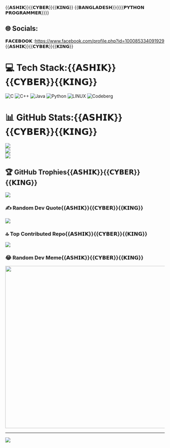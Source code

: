 {{𝗔𝗦𝗛𝗜𝗞}}{{𝗖𝗬𝗕𝗘𝗥}}{{𝗞𝗜𝗡𝗚}}
{{𝗕𝗔𝗡𝗚𝗟𝗔𝗗𝗘𝗦𝗛}}{{{{𝗣𝗬𝗧𝗛𝗢𝗡 𝗣𝗥𝗢𝗚𝗥𝗔𝗠𝗠𝗘𝗥}}}}

## 🌐 Socials:
𝗙𝗔𝗖𝗘𝗕𝗢𝗢𝗞 :https://www.facebook.com/profile.php?id=100085334091929
{{𝗔𝗦𝗛𝗜𝗞}}{{𝗖𝗬𝗕𝗘𝗥}}{{𝗞𝗜𝗡𝗚}}

# 💻 Tech Stack:{{𝗔𝗦𝗛𝗜𝗞}}{{𝗖𝗬𝗕𝗘𝗥}}{{𝗞𝗜𝗡𝗚}}
![C](https://img.shields.io/badge/c-%2300599C.svg?style=for-the-badge&logo=c&logoColor=white) ![C++](https://img.shields.io/badge/c++-%2300599C.svg?style=for-the-badge&logo=c%2B%2B&logoColor=white) ![Java](https://img.shields.io/badge/java-%23ED8B00.svg?style=for-the-badge&logo=java&logoColor=white) ![Python](https://img.shields.io/badge/python-3670A0?style=for-the-badge&logo=python&logoColor=ffdd54) ![LINUX](https://img.shields.io/badge/Linux-FCC624?style=for-the-badge&logo=linux&logoColor=black) ![Codeberg](https://img.shields.io/badge/Codeberg-2185D0?style=for-the-badge&logo=Codeberg&logoColor=white)
# 📊 GitHub Stats:{{𝗔𝗦𝗛𝗜𝗞}}{{𝗖𝗬𝗕𝗘𝗥}}{{𝗞𝗜𝗡𝗚}}
![](https://github-readme-stats.vercel.app/api?username=ashikvai999&theme=dark&hide_border=false&include_all_commits=true&count_private=true)<br/>
![](https://github-readme-streak-stats.herokuapp.com/?user=ashikvai999&theme=dark&hide_border=false)<br/>
![](https://github-readme-stats.vercel.app/api/top-langs/?username=ashikvai999&theme=dark&hide_border=false&include_all_commits=true&count_private=true&layout=compact)

## 🏆 GitHub Trophies{{𝗔𝗦𝗛𝗜𝗞}}{{𝗖𝗬𝗕𝗘𝗥}}{{𝗞𝗜𝗡𝗚}}
![](https://github-profile-trophy.vercel.app/?username=ashikvai999&theme=radical&no-frame=false&no-bg=false&margin-w=4)

### ✍️ Random Dev Quote{{𝗔𝗦𝗛𝗜𝗞}}{{𝗖𝗬𝗕𝗘𝗥}}{{𝗞𝗜𝗡𝗚}}
![](https://quotes-github-readme.vercel.app/api?type=horizontal&theme=radical)

### 🔝 Top Contributed Repo{{𝗔𝗦𝗛𝗜𝗞}}{{𝗖𝗬𝗕𝗘𝗥}}{{𝗞𝗜𝗡𝗚}}
![](https://github-contributor-stats.{{𝗔𝗦𝗛𝗜𝗞}}vercel.app/api?username=ashikvai999&limit=5&theme=dark&combine_all_yearly_contributions=true)

### 😂 Random Dev Meme{{𝗔𝗦𝗛𝗜𝗞}}{{𝗖𝗬𝗕𝗘𝗥}}{{𝗞𝗜𝗡𝗚}}
<img src="https://rm.up.railway.app/" width="512px"/>

---
[![](https://visitcount.itsvg.in/api?id=ashikvai999&icon=0&color=0)](https://visitcount.itsvg.in)

<!-- Proudly created with GPRM ( https://gprm.itsvg.in ) -->
